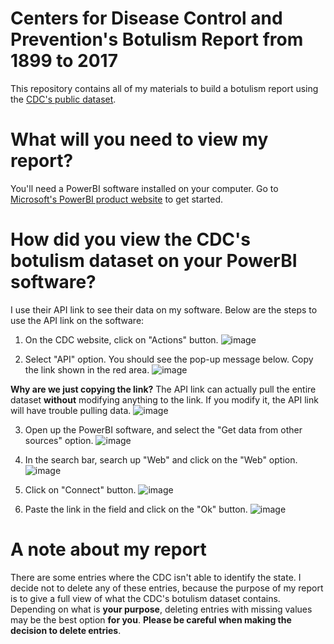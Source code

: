 # Centers for Disease Control and Prevention's Botulism Report from 1899 to 2017
This repository contains all of my materials to build a botulism report using the [CDC's public dataset](https://data.cdc.gov/Foodborne-Waterborne-and-Related-Diseases/Botulism/66i6-hisz/about_data). 

# What will you need to view my report?
You'll need a PowerBI software installed on your computer. Go to [Microsoft's PowerBI product website](https://www.microsoft.com/en-us/power-platform/products/power-bi) to get started.

# How did you view the CDC's botulism dataset on your PowerBI software?
I use their API link to see their data on my software. Below are the steps to use the API link on the software:


1) On the CDC website, click on "Actions" button.
![image](https://github.com/user-attachments/assets/b7db61a1-ab4b-43e3-a39d-79851088e642)

2) Select "API" option. You should see the pop-up message below. Copy the link shown in the red area.
![image](https://github.com/user-attachments/assets/86fb07b0-62ee-40bc-84b4-36d24fbd2770)

<b>Why are we just copying the link?</b> The API link can actually pull the entire dataset <b>without</b> modifying anything to the link. If you modify it, the API link will have trouble pulling data.
![image](https://github.com/user-attachments/assets/6d47a64c-be2a-4b26-b55b-1e7337c89fb5)

3) Open up the PowerBI software, and select the "Get data from other sources" option.
![image](https://github.com/user-attachments/assets/601e466e-f942-408a-b998-c4f4bdf466db)

4) In the search bar, search up "Web" and click on the "Web" option.
![image](https://github.com/user-attachments/assets/4d38f876-36d5-4fcb-8788-a56f2e22d638)

5) Click on "Connect" button.
![image](https://github.com/user-attachments/assets/956ef7cd-3d74-4460-9be7-49c35e03772d)

6) Paste the link in the field and click on the "Ok" button.
![image](https://github.com/user-attachments/assets/abab43fa-68af-4b47-b757-8247d3e1da0a)

# A note about my report
There are some entries where the CDC isn't able to identify the state. I decide not to delete any of these entries, because the purpose of my report is to give a full view of what the CDC's botulism dataset contains. Depending on what is <b>your purpose</b>, deleting entries with missing values may be the best option <b>for you</b>. <b>Please be careful when making the decision to delete entries</b>. 





